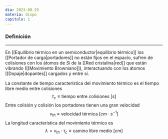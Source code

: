 ```yaml
---
dia: 2023-08-25
materia: dispo
capitulo: 1
---
```

### Definición
---
En [[Equilibrio térmico en un semiconductor|equilibrio térmico]] los [[Portador de carga|portadores]] no están fijos en el espacio, sufren de colisiones con los átomos de $Si$ de la [[Red cristalina|red]] que están vibrando ([[Movimiento Browniano]]), interactuando con los átomos [[Dopaje|dopantes]] cargados y entre sí.

La constante de tiempo característica del movimiento térmico es el tiempo libre medio entre colisiones $$ \tau_c \equiv \text{tiempo entre colisiones} ~ [s] $$
Entre colisión y colisión los portadores tienen una gran velocidad $$ v_{th} \equiv \text{velocidad térmica} ~ \left[cm \cdot s^{-1} \right] $$
La longitud característica del movimiento térmico es $$ \lambda = v_{th} \cdot \tau_c \equiv \text{camino libre medio} ~ [cm] $$